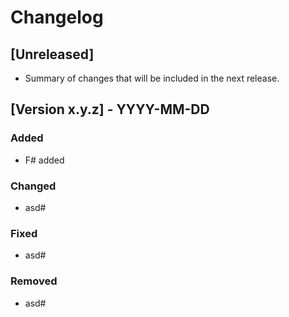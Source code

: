 # Changelog

## [Unreleased]
- Summary of changes that will be included in the next release.

## [Version x.y.z] - YYYY-MM-DD
### Added
- F# added

### Changed
- asd#

### Fixed
- asd#

### Removed
- asd#
